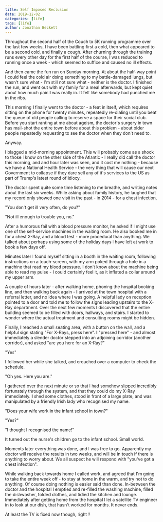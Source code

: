```yaml
---
title: Self Imposed Reclusion
date: 2019-12-02
categories: [life]
tags: [life]
author: Jonathan Beckett
---
```


Throughout the second half of the Couch to 5K running programme over the last few weeks, I have been battling first a cold, then what appeared to be a second cold, and finally a cough. After churning through the training runs every other day for the first half of the course, I was reduced to running once a week - which seemed to suffice and caused no ill effects.

And then came the fun run on Sunday morning. At about the half-way point I could feel the cold air doing something to my battle-damaged lungs, but wasn't sure what - I'm still not sure what - neither is the doctor. I finished the run, and went out with my family for a meal afterwards, but kept quiet about how much pain I was really in. It felt like somebody had punched me in the ribs.

This morning I finally went to the doctor - a feat in itself, which requires sitting on the phone for twenty minutes, repeatedly re-dialing until you beat the queue of old people calling to reserve a space for their social club. Before you start ranting at me about ageism, the doctor's surgery in town has mail-shot the entire town before about this problem - about older people repeatedly requesting to see the doctor when they don't need to.

Anyway.

I blagged a mid-morning appointment. This will probably come as a shock to those I know on the other side of the Atlantic - I really did call the doctor this morning, and and hour later was seen, and it cost me nothing - because we have a National Health Service - the very thing that will cause our next Government to collapse if they dare sell any of it's services to the US as part of Trump's latest round of idiocy.

The doctor spent quite some time listening to me breathe, and writing notes about the last six weeks. While asking about family history, he laughed that my record only showed one visit in the past - in 2014 - for a chest infection.

"You don't get ill very often, do you?"

"Not ill enough to trouble you, no."

After a humorous fail with a blood pressure monitor, he asked if I might use one of the self-service machines in the waiting room. He also booked me in for a chest X-Ray, and a blood test - more procedural than anything. We talked about perhaps using some of the holiday days I have left at work to book a few days off.

Minutes later I found myself sitting in a booth in the waiting room, following instructions on a touch-screen, with my arm poked through a hole in a machine that read my blood pressure. I don't know about the machine being able to read my pulse - I could certainly feel it, as it inflated a collar around my upper arm.

A couple of hours later - after walking home, phoning the hospital booking line, and then walking back again - I arrived at the town hospital with a referral letter, and no idea where I was going. A helpful lady on reception pointed to a door and told me to follow the signs leading upstairs to the X-Ray department. Over the next few moments I discovered that the entire building seemed to be filled with doors, hallways, and stairs. I started to wonder where the actual treatment and consulting rooms might be hidden.

Finally, I reached a small seating area, with a button on the wall, and a helpful sign stating "For X-Rays, press here". I "pressed here" - and almost immediately a slender doctor stepped into an adjoining corridor (another corridor), and asked "are you here for an X-Ray?"

"Yes"

I followed her while she talked, and crouched over a computer to check the schedule.

"Oh yes. Here you are."

I gathered over the next minute or so that I had somehow slipped incredibly fortunately through the system, and that they could do my X-Ray immediately. I shed some clothes, stood in front of a large plate, and was manipulated by a friendly Irish lady who recognised my name.

"Does your wife work in the infant school in town?"

"Yes?"

"I thought I recognised the name!"

It turned out the nurse's children go to the infant school. Small world.

Moments later everything was done, and I was free to go. Apparently my doctor will receive the results in two weeks, and will be in touch if there is anything to worry about. We all suspect he will respond with "you've got a chest infection".

While walking back towards home I called work, and agreed that I'm going to take the entire week off - to stay at home in the warm, and try not to do anything. Of course doing nothing is easier said than done. In-between the doctor and the hospital I emptied and re-filled the washing machine, filled the dishwasher, folded clothes, and tidied the kitchen and lounge. Immediately after getting home from the hospital I let a satellite TV engineer in to look at our dish, that hasn't worked for months. It never ends.

At least the TV is fixed now though, right ?